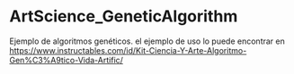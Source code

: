 # ArtScience_GeneticAlgorithm
Ejemplo de algoritmos genéticos. el ejemplo de uso lo puede encontrar en https://www.instructables.com/id/Kit-Ciencia-Y-Arte-Algoritmo-Gen%C3%A9tico-Vida-Artific/
